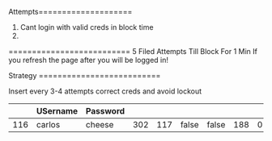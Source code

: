 

Attempts====================
1. Cant login with valid creds in block time
2. 

==========================
5 Filed Attempts Till Block For 1 Min
If you refresh the page after you will be logged in!

Strategy ==========================

Insert every 3-4 attempts correct creds and avoid lockout

|     | USername | Password |     |     |       |       |     |     |     |
| --- | -------- | -------- | --- | --- | ----- | ----- | --- | --- | --- |
| 116 | carlos   | cheese   | 302 | 117 | false | false | 188 | 0   |     |
